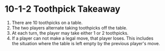 # 10-1-2 Toothpick Takeaway

1. There are 10 toothpicks on a table.
2. The two players alternate taking toothpicks off the table.
3. At each turn, the player may take either 1 or 2 toothpicks.
4. If a player can not make a legal move, that player loses. This includes the situation where the table is left empty by the previous player's move.
